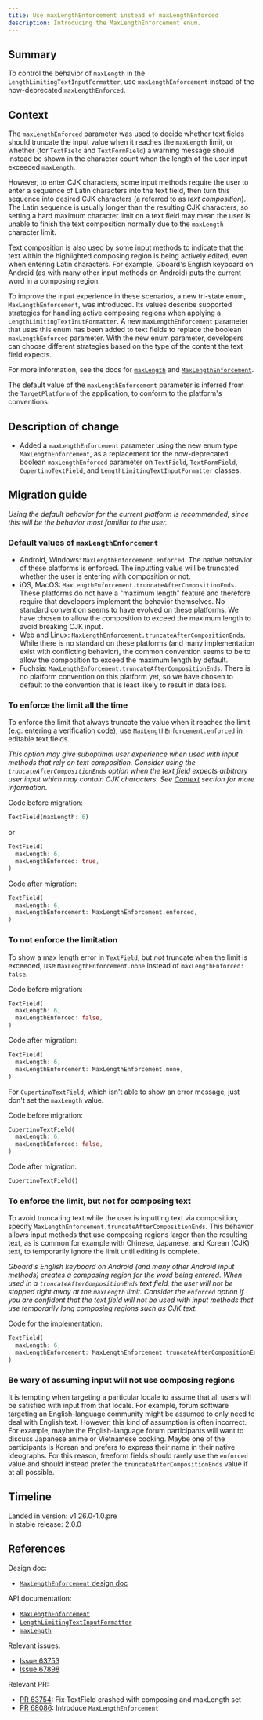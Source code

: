 ```yaml
---
title: Use maxLengthEnforcement instead of maxLengthEnforced
description: Introducing the MaxLengthEnforcement enum.
---
```


## Summary

To control the behavior of `maxLength` in the `LengthLimitingTextInputFormatter`,
use `maxLengthEnforcement` instead of the now-deprecated `maxLengthEnforced`.

## Context

The `maxLengthEnforced` parameter was used to decide whether text fields should
truncate the input value when it reaches the `maxLength` limit, or whether
(for `TextField` and `TextFormField`) a warning message should instead be shown in the
character count when the length of the user input exceeded `maxLength`.

However, to enter CJK characters, some input methods require the user to enter
a sequence of Latin characters into the text field, then turn this sequence
into desired CJK characters (a referred to as *text composition*).
The Latin sequence is usually longer than the resulting CJK characters,
so setting a hard maximum character limit on a text field may mean
the user is unable to finish the text composition normally due to the
`maxLength` character limit.

Text composition is also used by some input methods to indicate that the
text within the highlighted composing region is being actively edited,
even when entering Latin characters. For example, Gboard's English keyboard on Android
(as with many other input methods on Android) puts the current word
in a composing region.

To improve the input experience in these scenarios, a new tri-state enum,
`MaxLengthEnforcement`, was introduced. Its values describe supported strategies
for handling active composing regions when applying a
`LengthLimitingTextInutFormatter`. A new `maxLengthEnforcement` parameter that uses
this enum has been added to text fields to replace the boolean `maxLengthEnforced`
parameter. With the new enum parameter, developers can choose different strategies
based on the type of the content the text field expects.

For more information, see the docs for [`maxLength`][] and
[`MaxLengthEnforcement`][].

The default value of the `maxLengthEnforcement` parameter is inferred from the
`TargetPlatform` of the application, to conform to the platform's conventions:

## Description of change

* Added a `maxLengthEnforcement` parameter using the new enum type `MaxLengthEnforcement`,
  as a replacement for the now-deprecated boolean `maxLengthEnforced` parameter on
  `TextField`, `TextFormField`, `CupertinoTextField`, and
  `LengthLimitingTextInputFormatter` classes.

## Migration guide

_Using the default behavior for the current platform is recommended, since
this will be the behavior most familiar to the user._

### Default values of `maxLengthEnforcement`

* Android, Windows: `MaxLengthEnforcement.enforced`. The native behavior of
  these platforms is enforced. The inputting value will be truncated whether
  the user is entering with composition or not.
* iOS, MacOS: `MaxLengthEnforcement.truncateAfterCompositionEnds`.
  These platforms do not have a "maximum length" feature and therefore require
  that developers implement the behavior themselves. No standard convention seems
  to have evolved on these platforms. We have chosen to allow the composition to
  exceed the maximum length to avoid breaking CJK input.
* Web and Linux: `MaxLengthEnforcement.truncateAfterCompositionEnds`.
  While there is no standard on these platforms (and many implementation exist with
  conflicting behavior), the common convention seems to be to allow the composition
  to exceed the maximum length by default.
* Fuchsia: `MaxLengthEnforcement.truncateAfterCompositionEnds`.
  There is no platform convention on this platform yet, so we have chosen to
  default to the convention that is least likely to result in data loss.

### To enforce the limit all the time

To enforce the limit that always truncate the value when it reaches the limit
(e.g. entering a verification code), use `MaxLengthEnforcement.enforced` in
editable text fields.

_This option may give suboptimal user experience when used with input methods
that rely on text composition. Consider using the `truncateAfterCompositionEnds`
option when the text field expects arbitrary user input which may contain CJK
characters. See [Context](#Context) section for more information._

Code before migration:

<!-- skip -->
```dart
TextField(maxLength: 6)
```

or 

<!-- skip -->
```dart
TextField(
  maxLength: 6,
  maxLengthEnforced: true,
)
```

Code after migration:

<!-- skip -->
```dart
TextField(
  maxLength: 6,
  maxLengthEnforcement: MaxLengthEnforcement.enforced,
)
```

### To not enforce the limitation

To show a max length error in `TextField`, but _not_ truncate when the limit
is exceeded, use `MaxLengthEnforcement.none` instead of
`maxLengthEnforced: false`.

Code before migration:

<!-- skip -->
```dart
TextField(
  maxLength: 6,
  maxLengthEnforced: false,
)
```

Code after migration:

<!-- skip -->
```dart
TextField(
  maxLength: 6,
  maxLengthEnforcement: MaxLengthEnforcement.none,
)
```

For `CupertinoTextField`, which isn't able to show an error message,
just don't set the `maxLength` value.

Code before migration:

<!-- skip -->
```dart
CupertinoTextField(
  maxLength: 6,
  maxLengthEnforced: false,
)
```

Code after migration:

<!-- skip -->
```dart
CupertinoTextField()
```

### To enforce the limit, but not for composing text

To avoid truncating text while the user is inputting text via composition,
specify `MaxLengthEnforcement.truncateAfterCompositionEnds`. This behavior
allows input methods that use composing regions larger than the resulting text,
as is common for example with Chinese, Japanese, and Korean (CJK) text, to temporarily
ignore the limit until editing is complete.

_Gboard's English keyboard on Android (and many other Android input methods)
creates a composing region for the word being entered. When
used in a `truncateAfterCompositionEnds` text field, the user will not be
stopped right away at the `maxLength` limit. Consider the `enforced` option
if you are confident that the text field will not be used with input methods
that use temporarily long composing regions such as CJK text._

Code for the implementation:

<!-- skip -->
```dart
TextField(
  maxLength: 6,
  maxLengthEnforcement: MaxLengthEnforcement.truncateAfterCompositionEnds, // Temporarily lifts the limit.
)
```

### Be wary of assuming input will not use composing regions

It is tempting when targeting a particular locale to assume that all users will be satisfied with input
from that locale. For example, forum software targeting an English-language community might be assumed
to only need to deal with English text. However, this kind of assumption is often incorrect. For example,
maybe the English-language forum participants will want to discuss Japanese anime or Vietnamese cooking.
Maybe one of the participants is Korean and prefers to express their name in their native ideographs.
For this reason, freeform fields should rarely use the `enforced` value and should instead prefer the
`truncateAfterCompositionEnds` value if at all possible.

## Timeline

Landed in version: v1.26.0-1.0.pre<br>
In stable release: 2.0.0

## References

Design doc:
* [`MaxLengthEnforcement` design doc][]

API documentation:
* [`MaxLengthEnforcement`][]
* [`LengthLimitingTextInputFormatter`][]
* [`maxLength`][]

Relevant issues:
* [Issue 63753][]
* [Issue 67898][]

Relevant PR:
* [PR 63754][]: Fix TextField crashed with composing and maxLength set
* [PR 68086][]: Introduce `MaxLengthEnforcement`

[`MaxLengthEnforcement` design doc]: /go/max-length-enforcement

[`MaxLengthEnforcement`]: {{site.api}}/flutter/services/MaxLengthEnforcement-class.html

[`LengthLimitingTextInputFormatter`]: {{site.api}}/flutter/services/LengthLimitingTextInputFormatter-class.html

[`maxLength`]: {{site.api}}/flutter/services/LengthLimitingTextInputFormatter/maxLength.html

[Issue 63753]: {{site.github}}/flutter/flutter/issues/63753

[Issue 67898]: {{site.github}}/flutter/flutter/issues/67898

[PR 63754]: {{site.github}}//flutter/flutter/pull/63754

[PR 68086]: {{site.github}}/flutter/flutter/pull/68086
